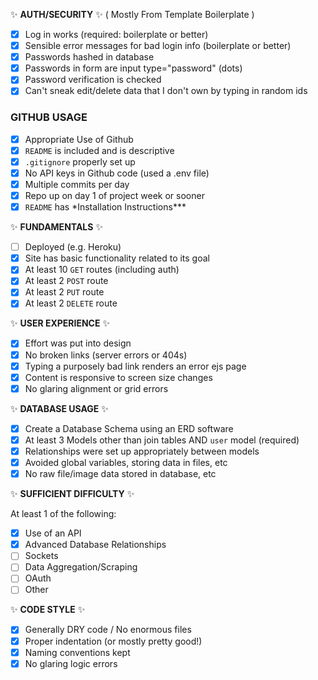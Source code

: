 :sparkles: **AUTH/SECURITY** :sparkles: ( Mostly From Template Boilerplate )

- [x] Log in works (required: boilerplate or better)
- [x] Sensible error messages for bad login info (boilerplate or better)
- [x] Passwords hashed in database
- [x] Passwords in form are input type="password" (dots)
- [x] Password verification is checked
- [x] Can't sneak edit/delete data that I don't own by typing in random ids

### GITHUB USAGE

- [x] Appropriate Use of Github
- [x] `README` is included and is descriptive
- [x] `.gitignore` properly set up
- [x] No API keys in Github code (used a .env file)
- [x] Multiple commits per day
- [x] Repo up on day 1 of project week or sooner
- [x] `README` has \*Installation Instructions\*\*\*

:sparkles: **FUNDAMENTALS** :sparkles:

- [ ] Deployed (e.g. Heroku)
- [x] Site has basic functionality related to its goal
- [x] At least 10 `GET` routes (including auth)
- [x] At least 2 `POST` route
- [x] At least 2 `PUT` route
- [x] At least 2 `DELETE` route

:sparkles: **USER EXPERIENCE** :sparkles:

- [x] Effort was put into design
- [x] No broken links (server errors or 404s)
- [x] Typing a purposely bad link renders an error ejs page
- [x] Content is responsive to screen size changes
- [x] No glaring alignment or grid errors

:sparkles: **DATABASE USAGE** :sparkles:

- [x] Create a Database Schema using an ERD software
- [x] At least 3 Models other than join tables AND `user` model (required)
- [x] Relationships were set up appropriately between models
- [x] Avoided global variables, storing data in files, etc
- [x] No raw file/image data stored in database, etc

:sparkles: **SUFFICIENT DIFFICULTY** :sparkles:

At least 1 of the following:

- [x] Use of an API
- [x] Advanced Database Relationships
- [ ] Sockets
- [ ] Data Aggregation/Scraping
- [ ] OAuth
- [ ] Other

:sparkles: **CODE STYLE** :sparkles:

- [x] Generally DRY code / No enormous files
- [x] Proper indentation (or mostly pretty good!)
- [x] Naming conventions kept
- [x] No glaring logic errors
